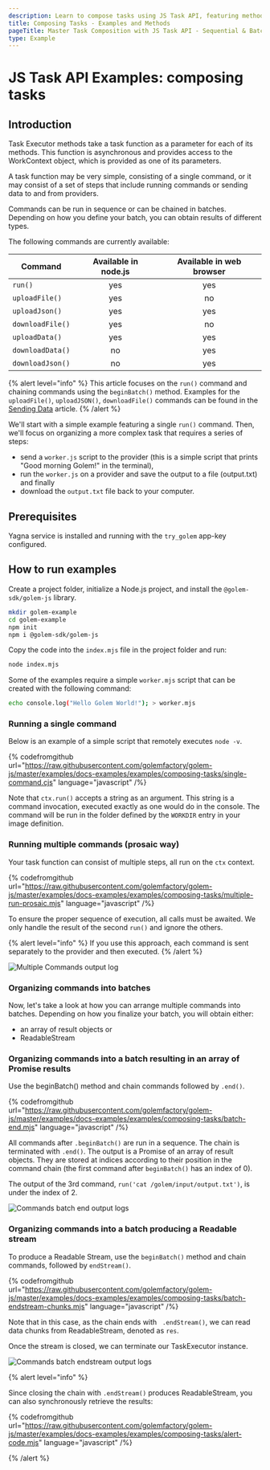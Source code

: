 ```yaml
---
description: Learn to compose tasks using JS Task API, featuring methods for sequential and batch command execution with practical examples.
title: Composing Tasks - Examples and Methods
pageTitle: Master Task Composition with JS Task API - Sequential & Batch Command Execution
type: Example
---
```


# JS Task API Examples: composing tasks

## Introduction

Task Executor methods take a task function as a parameter for each of its methods.
This function is asynchronous and provides access to the WorkContext object, which is provided as one of its parameters.

A task function may be very simple, consisting of a single command, or it may consist of a set of steps that include running commands or sending data to and from providers.

Commands can be run in sequence or can be chained in batches. Depending on how you define your batch, you can obtain results of different types.

The following commands are currently available:

| Command          | Available in node.js | Available in web browser |
| ---------------- | :------------------: | :----------------------: |
| `run()`          |         yes          |           yes            |
| `uploadFile()`   |         yes          |            no            |
| `uploadJson()`   |         yes          |           yes            |
| `downloadFile()` |         yes          |            no            |
| `uploadData()`   |         yes          |           yes            |
| `downloadData()` |          no          |           yes            |
| `downloadJson()` |          no          |           yes            |

{% alert level="info" %}
This article focuses on the `run()` command and chaining commands using the `beginBatch()` method. Examples for the `uploadFile()`, `uploadJSON()`, `downloadFile()` commands can be found in the [Sending Data](/docs/creators/javascript/examples/transferring-data) article.
{% /alert %}

We'll start with a simple example featuring a single `run()` command. Then, we'll focus on organizing a more complex task that requires a series of steps:

- send a `worker.js` script to the provider (this is a simple script that prints "Good morning Golem!" in the terminal),
- run the `worker.js` on a provider and save the output to a file (output.txt) and finally
- download the `output.txt` file back to your computer.

## Prerequisites

Yagna service is installed and running with the `try_golem` app-key configured.

## How to run examples

Create a project folder, initialize a Node.js project, and install the `@golem-sdk/golem-js` library.

```bash
mkdir golem-example
cd golem-example
npm init
npm i @golem-sdk/golem-js
```

Copy the code into the `index.mjs` file in the project folder and run:

```bash
node index.mjs
```

Some of the examples require a simple `worker.mjs` script that can be created with the following command:

```bash
echo console.log("Hello Golem World!"); > worker.mjs
```

### Running a single command

Below is an example of a simple script that remotely executes `node -v`.

{% codefromgithub url="https://raw.githubusercontent.com/golemfactory/golem-js/master/examples/docs-examples/examples/composing-tasks/single-command.cjs" language="javascript" /%}

Note that `ctx.run()` accepts a string as an argument. This string is a command invocation, executed exactly as one would do in the console. The command will be run in the folder defined by the `WORKDIR` entry in your image definition.

### Running multiple commands (prosaic way)

Your task function can consist of multiple steps, all run on the `ctx` context.

{% codefromgithub url="https://raw.githubusercontent.com/golemfactory/golem-js/master/examples/docs-examples/examples/composing-tasks/multiple-run-prosaic.mjs" language="javascript" /%}

To ensure the proper sequence of execution, all calls must be awaited. We only handle the result of the second `run()` and ignore the others.

{% alert level="info" %}
If you use this approach, each command is sent separately to the provider and then executed.
{% /alert %}

![Multiple Commands output log](/command_prosaic_log.png)

### Organizing commands into batches

Now, let's take a look at how you can arrange multiple commands into batches.
Depending on how you finalize your batch, you will obtain either:

- an array of result objects or
- ReadableStream

### Organizing commands into a batch resulting in an array of Promise results

Use the beginBatch() method and chain commands followed by `.end()`.

{% codefromgithub url="https://raw.githubusercontent.com/golemfactory/golem-js/master/examples/docs-examples/examples/composing-tasks/batch-end.mjs" language="javascript" /%}

All commands after `.beginBatch()` are run in a sequence. The chain is terminated with `.end()`. The output is a Promise of an array of result objects. They are stored at indices according to their position in the command chain (the first command after `beginBatch()` has an index of 0).

The output of the 3rd command, `run('cat /golem/input/output.txt')`, is under the index of 2.

![Commands batch end output logs](/batch_end_log.png)

### Organizing commands into a batch producing a Readable stream

To produce a Readable Stream, use the `beginBatch()` method and chain commands, followed by `endStream()`.

{% codefromgithub url="https://raw.githubusercontent.com/golemfactory/golem-js/master/examples/docs-examples/examples/composing-tasks/batch-endstream-chunks.mjs" language="javascript" /%}

Note that in this case, as the chain ends with ` .endStream()`, we can read data chunks from ReadableStream, denoted as `res`.

Once the stream is closed, we can terminate our TaskExecutor instance.

![Commands batch endstream output logs](/batch_endsteram_log.png)

{% alert level="info" %}

Since closing the chain with `.endStream()` produces ReadableStream, you can also synchronously retrieve the results:

{% codefromgithub url="https://raw.githubusercontent.com/golemfactory/golem-js/master/examples/docs-examples/examples/composing-tasks/alert-code.mjs" language="javascript" /%}

{% /alert %}
